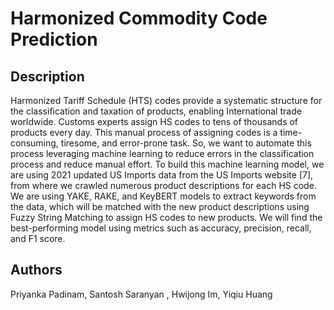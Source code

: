 # Harmonized Commodity Code Prediction

Description
-----------
Harmonized Tariff Schedule (HTS) codes provide a systematic structure for the classification and taxation of products, enabling International trade worldwide. Customs experts assign HS codes to tens of thousands of products every day. This manual process of assigning codes is a time-consuming, tiresome, and error-prone task. So, we want to automate this process leveraging machine learning to reduce errors in the classification process and reduce manual effort. 
To build this machine learning model, we are using 2021 updated US Imports data from the US Imports website [7], from where we crawled numerous product descriptions for each HS code. We are using YAKE, RAKE, and KeyBERT models to extract keywords from the data, which will be matched with the new product descriptions using Fuzzy String Matching to assign HS codes to new products. We will find the best-performing model using metrics such as accuracy, precision, recall, and F1 score. 

Authors
-----------
Priyanka Padinam, Santosh Saranyan , Hwijong Im, Yiqiu Huang
